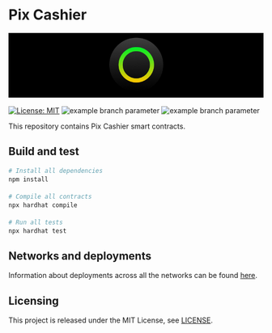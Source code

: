 # Pix Cashier

<p align="center">
  <img src="./docs/media/brlc-cover.png">
</p>

[![License: MIT](https://img.shields.io/badge/License-MIT-yellow.svg)](https://opensource.org/licenses/MIT)
![example branch parameter](https://github.com/cloudwalk/brlc-pix-cashier/actions/workflows/build.yml/badge.svg?branch=main)
![example branch parameter](https://github.com/cloudwalk/brlc-pix-cashier/actions/workflows/test.yml/badge.svg?branch=main)

This repository contains Pix Cashier smart contracts.</br>

## Build and test

``` sh
# Install all dependencies
npm install

# Compile all contracts
npx hardhat compile

# Run all tests
npx hardhat test
```

## Networks and deployments
Information about deployments across all the networks can be found [here](./docs/deployed-contracts.json).

## Licensing
This project is released under the MIT License, see [LICENSE](./LICENSE).

